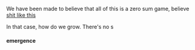 We have been made to believe that all of this is a zero sum game, believe [shit like this](https://www.forbes.com/sites/timworstall/2016/01/06/the-average-american-today-is-90-times-richer-than-the-average-historical-human-being/)

In that case, how do we grow. There's no s

#### emergence